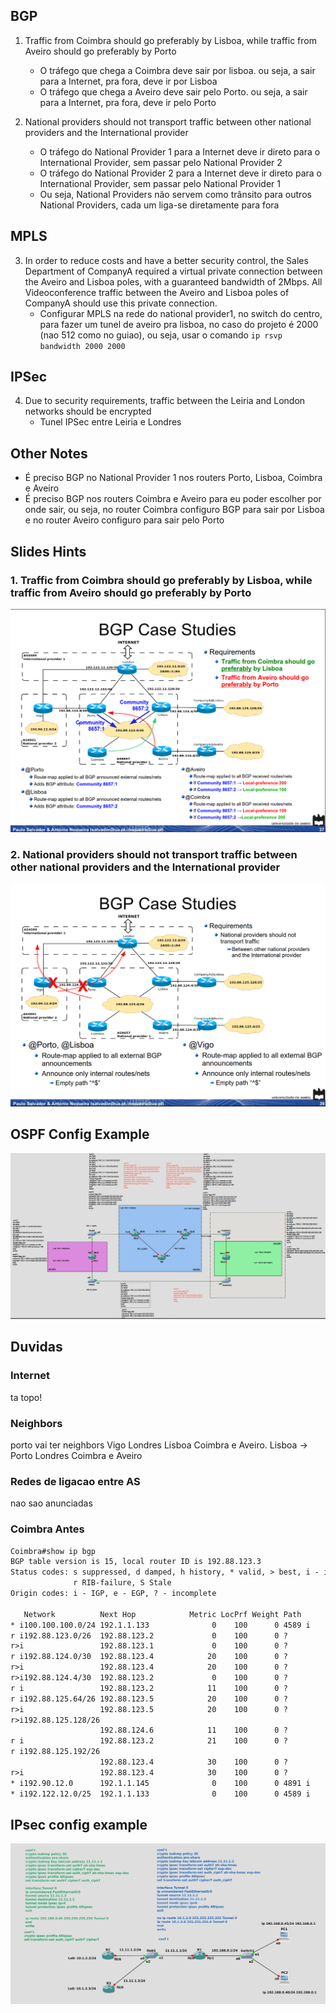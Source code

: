 ## BGP

1. Traffic from Coimbra should go preferably by Lisboa, while traffic from Aveiro should go preferably by Porto 
    - O tráfego que chega a Coimbra deve sair por lisboa. ou seja, a sair para a Internet, pra fora, deve ir por Lisboa
    - O tráfego que chega a Aveiro deve sair pelo Porto. ou seja, a sair para a Internet, pra fora, deve ir pelo Porto

2. National providers should not transport traffic between other national providers and the International provider 
    - O tráfego do National Provider 1 para a Internet deve ir direto para o International Provider, sem passar pelo National Provider 2
    - O tráfego do National Provider 2 para a Internet deve ir direto para o International Provider, sem passar pelo National Provider 1
    - Ou seja, National Providers não servem como trânsito para outros National Providers, cada um liga-se diretamente para fora

## MPLS

3. In  order  to  reduce  costs  and  have  a  better  security  control,  the  Sales  Department  of  CompanyA required a virtual private connection between the Aveiro and Lisboa poles, with a guaranteed bandwidth of  2Mbps. All  Videoconference  traffic  between  the Aveiro  and  Lisboa  poles  of  CompanyA  should  use this private connection. 
    - Configurar MPLS na rede do national provider1, no switch do centro, para fazer um tunel de aveiro pra lisboa, no caso do projeto é 2000 (nao 512 como no guiao), ou seja, usar o comando `ip rsvp bandwidth 2000 2000`

## IPSec

4. Due to security requirements, traffic between the Leiria and London networks should be encrypted
    - Tunel IPSec entre Leiria e Londres

## Other Notes

- É preciso BGP no National Provider 1 nos routers Porto, Lisboa, Coimbra e Aveiro
- É preciso BGP nos routers Coimbra e Aveiro para eu poder escolher por onde sair, ou seja, no router Coimbra configuro BGP para sair por Lisboa e no router Aveiro configuro para sair pelo Porto


## Slides Hints

### 1. Traffic from Coimbra should go preferably by Lisboa, while traffic from Aveiro should go preferably by Porto

![First Bullet Point](../images/first_point.png)

### 2. National providers should not transport traffic between other national providers and the International provider

![Second Bullet Point](../images/second_point.png)

## OSPF Config Example

![OSPF config ecample](../images/ospf_config_example.png)

## Duvidas

### Internet

ta topo!

### Neighbors

porto vai ter neighbors Vigo Londres Lisboa Coimbra e Aveiro. Lisboa -> Porto Londres Coimbra e Aveiro

### Redes de ligacao entre AS

nao sao anunciadas


### Coimbra Antes

```txt
Coimbra#show ip bgp
BGP table version is 15, local router ID is 192.88.123.3
Status codes: s suppressed, d damped, h history, * valid, > best, i - internal,
              r RIB-failure, S Stale
Origin codes: i - IGP, e - EGP, ? - incomplete

   Network          Next Hop            Metric LocPrf Weight Path
* i100.100.100.0/24 192.1.1.133              0    100      0 4589 i
r i192.88.123.0/26  192.88.123.2             0    100      0 ?
r>i                 192.88.123.1             0    100      0 ?
r i192.88.124.0/30  192.88.123.4            20    100      0 ?
r>i                 192.88.123.4            20    100      0 ?
r>i192.88.124.4/30  192.88.123.2             0    100      0 ?
r i                 192.88.123.2            11    100      0 ?
r i192.88.125.64/26 192.88.123.5            20    100      0 ?
r>i                 192.88.123.5            20    100      0 ?
r>i192.88.125.128/26
                    192.88.124.6            11    100      0 ?
r i                 192.88.123.2            21    100      0 ?
r i192.88.125.192/26
                    192.88.123.4            30    100      0 ?
r>i                 192.88.123.4            30    100      0 ?
* i192.90.12.0      192.1.1.145              0    100      0 4891 i
* i192.122.12.0/25  192.1.1.133              0    100      0 4589 i

```

## IPsec config example

![IPsec config example](../images/ipsec_config_example.png)